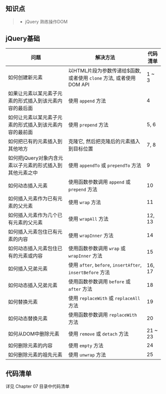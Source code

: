 ## 知识点

> * jQuery 熟练操作DOM

## jQuery基础

问题  | 解决方法 | 代码清单|
---- |----     |----   |
如何创建新元素|以HTML片段为参数传递给$函数, 或者使用 `clone` 方法, 或者使用 DOM API |1 ~ 3 |
如果让元素以某元素子元素的形式插入到该元素内容的最后面| 使用 `append` 方法|4 |
如何让元素以某元素子元素的形式插入到该元素内容的最前面| 使用 `prepend` 方法|5, 6|
如何把已有的元素插入到其他地方 | 克隆它, 然后把克隆后的元素插入到目标位置 |7, 8|
如何把jQuery对象内含元素以子元素的形式插入到其他元素之中| 使用 `appendTo` 或 `prependTo` 方法| 9|
如何动态插入元素| 使用函数参数调用 `append` 或 `prepend` 方法|10|
如何插入元素作为已有元素的父元素| 使用 `wrap` 方法| 11|
如何插入元素作为几个已有元素的父元素| 使用 `wrapAll` 方法| 12, 13|
如何插入元素包住已有元素的内容| 使用 `wrapInner` 方法| 14|
如何动态插入元素包住已有的元素或内容|使用函数参数调用 `wrap` 或 `wrapInner` 方法|15|
如何插入兄弟元素| 使用 `after`, `before`, `insertAfter`,  `insertBefore` 方法|16, 17|
如何动态插入兄弟元素| 使用函数参数调用 `before` 或 `after` 方法|18|
如何替换元素|使用 `replaceWith` 或 `replaceAll` 方法|19|
如何动态替换元素| 使用函数参数调用 `replaceWith` 方法| 20|
如何从DOM中删除元素|使用 `remove` 或 `detach` 方法 | 21 ~ 23|
如何删除元素的内容| 使用 `empty` 方法| 24|
如何删除元素的祖先元素| 使用 `unwrap` 方法| 25|

## 代码清单
详见 Chapter 07 目录中代码清单


    

